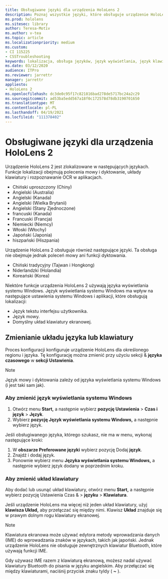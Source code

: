 ```yaml
---
title: Obsługiwane języki dla urządzenia HoloLens 2
description: Poznaj wszystkie języki, które obsługuje urządzenie HoloLens 2, zmieniając układy klawiatury i aktualizując język wyświetlania systemu Windows.
ms.prod: hololens
ms.sitesec: library
author: Teresa-Motiv
ms.author: v-tea
ms.topic: article
ms.localizationpriority: medium
ms.custom:
- CI 115225
- CSSTroubleshooting
keywords: lokalizacja, obsługa języków, język wyświetlania, język klawiatury, IME, układ klawiatury
ms.date: 03/12/2020
audience: ITPro
ms.reviewer: jarrettr
manager: jarrettr
appliesto:
- HoloLens 2
ms.openlocfilehash: dc3de0c95f17c821816bad278de5717bc24a2c29
ms.sourcegitcommit: ad53ba5edd567a18f0c172578d78db3190701650
ms.translationtype: MT
ms.contentlocale: pl-PL
ms.lasthandoff: 04/19/2021
ms.locfileid: "111378402"
---
```

# <a name="supported-languages-for-hololens-2"></a>Obsługiwane języki dla urządzenia HoloLens 2

Urządzenie HoloLens 2 jest zlokalizowane w następujących językach. Funkcje lokalizacji obejmują polecenia mowy i dyktowanie, układy klawiatury i rozpoznawanie OCR w aplikacjach.

- Chiński uproszczony (Chiny)
- Angielski (Australia)
- Angielski (Kanada)
- Angielski (Wielka Brytanii)
- Angielski (Stany Zjednoczone)
- francuski (Kanada)
- Francuski (Francja)
- Niemiecki (Niemcy)
- Włoski (Włochy)
- Japoński (Japonia)
- hiszpański (Hiszpania)

Urządzenie HoloLens 2 obsługuje również następujące języki. Ta obsługa nie obejmuje jednak poleceń mowy ani funkcji dyktowania.

- Chiński tradycyjny (Tajwan i Hongkong)
- Niderlandzki (Holandia)
- Koreański (Korea)

Niektóre funkcje urządzenia HoloLens 2 używają języka wyświetlania systemu Windows. Język wyświetlania systemu Windows ma wpływ na następujące ustawienia systemu Windows i aplikacji, które obsługują lokalizacji:

- Język tekstu interfejsu użytkownika.
- Język mowy.
- Domyślny układ klawiatury ekranowej.

## <a name="change-the-language-or-keyboard-layout"></a>Zmienianie układu języka lub klawiatury

Proces konfiguracji konfiguruje urządzenie HoloLens dla określonego regionu i języka. Tę konfigurację można zmienić przy użyciu sekcji & **języka czasowego** w **sekcji Ustawienia**.

> [!NOTE]  
> Język mowy i dyktowania zależy od języka wyświetlania systemu Windows (i jest taki sam jak).

### <a name="to-change-the-windows-display-language"></a>Aby zmienić język wyświetlania systemu Windows

1. Otwórz menu **Start,** a następnie wybierz **pozycję Ustawienia**  >  **Czas i język**  >  **Język**.
2. Wybierz **pozycję Język wyświetlania systemu Windows,** a następnie wybierz język.  

Jeśli obsługiwanego języka, którego szukasz, nie ma w menu, wykonaj następujące kroki:  

1. W **obszarze Preferowane języki** wybierz pozycję Dodaj **język**.
2. Znajdź i dodaj język.
3. Ponownie wybierz menu **Języka wyświetlania systemu Windows,** a następnie wybierz język dodany w poprzednim kroku.

### <a name="to-change-the-keyboard-layout"></a>Aby zmienić układ klawiatury

Aby dodać lub usunąć układ klawiatury, otwórz menu **Start,** a następnie wybierz pozycję Ustawienia Czas &  >  **języku**  >  **Klawiatura**.

Jeśli urządzenie HoloLens ma więcej niż jeden układ klawiatury, użyj **klawisza Układ,** aby przełączać się między nimi. Klawisz **Układ** znajduje się w prawym dolnym rogu klawiatury ekranowej.

> [!NOTE]  
> Klawiatura ekranowa może używać edytora metody wprowadzania danych (IME) do wprowadzania znaków w językach, takich jak japoński. Jednak urządzenie HoloLens nie obsługuje zewnętrznych klawiatur Bluetooth, które używają funkcji IME.
>  
> Gdy używasz IME razem z klawiaturą ekranową, możesz nadal używać klawiatury Bluetooth do pisania w języku angielskim. Aby przełączać się między klawiaturami, naciśnij przycisk znaku tyldy ( **~** ).
